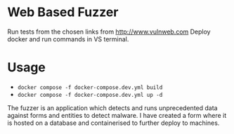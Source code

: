 # Web Based Fuzzer

Run tests from the chosen links from http://www.vulnweb.com
Deploy docker and run commands in VS terminal.


# Usage
- ``docker compose -f docker-compose.dev.yml build``
- ``docker compose -f docker-compose.dev.yml up -d``


The fuzzer is an application which detects and runs unprecedented data against forms and entities to detect malware. I have created a form where it is hosted on a database and containerised to further deploy to machines.
